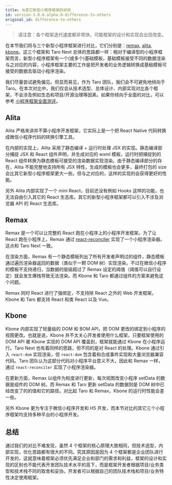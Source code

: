 ```yaml
---
title: 与其它新型小程序框架的异同
id: version-3.0.0.alpha.0-difference-to-others
original_id: difference-to-others
---
```


> 请注意：各个框架迭代速度都非常快，可能框架的设计和实现会出现改变。

在本节我们将与三个新型小程序框架进行对比，它们分别是：[remax](https://github.com/remaxjs/remax), [alita](https://github.com/areslabs/alita), [kbone](https://github.com/wechat-miniprogram/kbone)。这三个框架和 Taro Next 总体的思路都一样：相对于编译型的小程序框架而言，新型小程序框架有一个(或多个)基础模板，基础模板接受不同的数据渲染与之对应的内容，小程序框架主要的工作是把开发者的业务逻辑转换成基础模板可接受的数据去驱动小程序渲染。

我们尽量尝试避免偏见。但显而易见，作为 Taro 团队，我们会不可避免地倾向于 Taro。在本次对比中，我们仅会从技术选型、总体设计、内部实现对比各个框架，不会涉及例如生态和项目/开源治理等因素。如果你倾向于全面的对比，可以参考 [小程序框架全面测评](https://aotu.io/notes/2019/03/12/mini-program-framework-full-review/)。

## Alita

Alita 严格来讲并不算小程序开发框架，它实际上是一个把 React Native 代码转换成微信小程序代码的转换引擎工具。

在内部的实现上，Alita 采用了静态编译 + 运行时处理 JSX 的实现。静态编译部分捕捉 JSX 和 React 组件声明，并生成对应的 wxml 模板，运行时把捕捉到的 React 组件转换为静态模板可接受的渲染数据实现渲染。由于静态编译部分的存在，Alita 不能完整地支持所有 JSX 特性，生成的模板也会更多，最终打包的 size 会比其它新型小程序框架更大一些。但与之对应的，这样的实现的会获得更好的性能。

另外 Alita 内部实现了一个 mini React，目前还没有例如 Hooks 这样的功能，也无法自由引入其它的 React 生态库。其它的新型小程序框架都可以引入不涉及浏览器 API 的 React 生态库。

## Remax

Remax 是一个可以让完整的 React 跑在小程序上的小程序开发框架。为了让 React 跑在小程序上，Remax 通过 [react-reconciler](https://www.npmjs.com/search?q=react-reconcile) 实现了一个小程序渲染器。这点和 Taro Next 一致。

在渲染方面，Remax 有一个静态模板列出了所有开发者声明过的组件，静态模板通过遍历渲染器返回的数据（类似于一颗 DOM 树）实现渲染。不过在微信小程序的模板不支持递归，当数据的层级超过了 Remax 设定的阈值（阈值可以自行设定）就会发生爆栈导致无法渲染。而 Kbone 和 Taro 都通过组件的方案来避免这个问题。

Remax 同时 React 进行了强绑定，不支持除 React 之外的 Web 开发框架。Kbone 和 Taro 都支持 React 和类 React 以及 Vue。

## Kbone

Kbone 内部实现了轻量级的 DOM 和 BOM API，把 DOM 更改的绑定到小程序的视图更改。也就是说，Kbone 并不太关心开发者使用什么框架，只要框架使用的 DOM API 被 Kbone 实现的 DOM API 覆盖到，框架就能通过 Kbone 在小程序运行。Taro Next 也有着同样的思路，但不同的是对 React 的处理。Kbone 通过引入 `react-dom` 实现渲染，但 `react-dom` 包含着和合成事件实现和大量浏览器兼容代码。Taro 团队认为这部分代码对小程序平台意义不大，因此和 Remax 一样，通过 `react-reconciler` 实现了小程序渲染器。

在更新方面，Remax 以组件为粒度进行更新，每次视图改变小程序 setData 的数据是组件的 DOM 树。而 Remax 和 Taro 更新 setData 的数据则是 DOM 树中已经改变了的的值和它的路径。对比起 Taro 和 Remax，Kbone 的运行时性能会差一些。

另外 Kbone 更为专注于微信小程序开发和 H5 开发，而本节对比的其它三个小程序框架均支持多种平台的小程序开发。

## 总结

通过我们的对比不难发现，虽然 4 个框架的核心原理大致相同，但技术选型，内部实现，优化思路都有很大的不同。究其原因是因为 4 个框架都是企业团队进行开发的，这就意味着框架必须优先满足企业和部门的需求和利益，框架的设计和实现的区别也不能代表开发团队技术水平的高下，而是框架开发者根据项目/业务类型和技术栈不同的取舍和妥协。开发者可以根据自己的团队技术栈和项目/业务特性决定使用框架。
